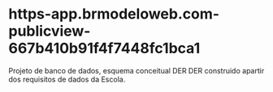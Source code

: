 # https-app.brmodeloweb.com-publicview-667b410b91f4f7448fc1bca1
Projeto de banco de dados, esquema conceitual  DER
DER construido apartir dos requisitos de dados da Escola.
